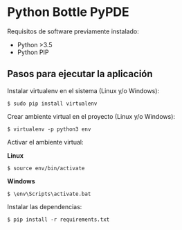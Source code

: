 # Python Bottle PyPDE

Requisitos de software previamente instalado:

+ Python >3.5
+ Python PIP

## Pasos para ejecutar la aplicación

Instalar virtualenv en el sistema (Linux y/o Windows):

    $ sudo pip install virtualenv

Crear ambiente virtual en el proyecto (Linux y/o Windows):

    $ virtualenv -p python3 env

Activar el ambiente virtual:

<b>Linux</b>

    $ source env/bin/activate

<b>Windows</b>
    
    $ \env\Scripts\activate.bat

Instalar las dependencias:

    $ pip install -r requirements.txt
  